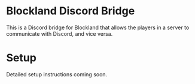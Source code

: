 # Blockland Discord Bridge
This is a Discord bridge for Blockland that allows the players in a server to communicate with Discord, and vice versa.

# Setup
Detailed setup instructions coming soon.
